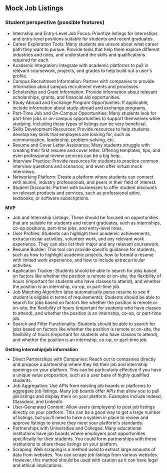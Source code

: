 ## Mock Job Listings

### Student perspective (possible features)

- Internship and Entry-Level Job Focus: Prioritize listings for internships and entry-level positions suitable for students and recent graduates.
- Career Exploration Tools: Many students are unsure about what career path they want to pursue. Provide tools that help them explore different industries and roles, and understand the skills and qualifications required for each.
- Academic Integration: Integrate with academic platforms to pull in relevant coursework, projects, and grades to help build out a user's profile.
- Campus Recruitment Information: Partner with companies to provide information about campus recruitment events and processes.
- Scholarship and Grant Information: Provide information about relevant scholarships, grants, and financial aid opportunities.
- Study Abroad and Exchange Program Opportunities: If applicable, include information about study abroad and exchange programs.
- Part-Time Job and On-Campus Opportunities: Many students look for part-time jobs or on-campus opportunities to support themselves while studying. Including these types of listings can be very beneficial.
- Skills Development Resources: Provide resources to help students develop key skills that employers are looking for, such as communication, leadership, problem-solving, etc.
- Resume and Cover Letter Assistance: Many students struggle with creating their first resume and cover letter. Offering templates, tips, and even professional review services can be a big help.
- Interview Practice: Provide resources for students to practice common interview questions and scenarios, and even offer virtual mock interviews.
- Networking Platform: Create a platform where students can connect with alumni, industry professionals, and peers in their field of interest.
- Student Discounts: Partner with businesses to offer student discounts on relevant products and services, such as professional attire, textbooks, or software subscriptions.

**MVP**

- Job and Internship Listings: These should be focused on opportunities that are suitable for students and recent graduates, such as internships, co-op positions, part-time jobs, and entry-level roles.
- User Profiles: Students can highlight their academic achievements, extracurricular activities, volunteer work, and any relevant work experience. They can also list their major and any relevant coursework.
- Resume Builder: This tool can provide specific guidance for students, such as how to highlight academic projects, how to format a resume with limited work experience, and how to include extracurricular activities.
- Application Tracker: Students should be able to search for jobs based on factors like whether the position is remote or on-site, the flexibility of hours (important for students who have classes to attend), and whether the position is an internship, co-op, or part-time job.
- Job Matching Algorithm (also automatically parse resume to see if student is eligible in terms of requirements): Students should be able to search for jobs based on factors like whether the position is remote or on-site, the flexibility of hours (important for students who have classes to attend), and whether the position is an internship, co-op, or part-time job.
- Search and Filter Functionality: Students should be able to search for jobs based on factors like whether the position is remote or on-site, the flexibility of hours (important for students who have classes to attend), and whether the position is an internship, co-op, or part-time job.

**Getting internship/job information**

- Direct Partnerships with Companies: Reach out to companies directly and propose a partnership where they list their job and internship openings on your platform. This can be particularly effective if you have a unique value proposition, such as a user base of highly qualified students.
- Job Aggregation: Use APIs from existing job boards or platforms to aggregate job listings. Many job boards offer APIs that allow you to pull job listings and display them on your platform. Examples include Indeed, Glassdoor, and LinkedIn.
- User-Generated Content: Allow users (employers) to post job listings directly on your platform. This can be a good way to get a large number of listings, but you'll need to have a system in place to review and approve listings to ensure they meet your platform's standards.
- Partnerships with Universities and Colleges: Many educational institutions have job boards where employers post opportunities specifically for their students. You could form partnerships with these institutions to share these listings on your platform.
- Scraping: Web scraping is a method used to extract large amounts of data from websites. You can scrape job listings from various websites. However, this method should be used with caution as it can have legal and ethical implications.
